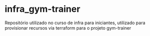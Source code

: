 # infra_gym-trainer
Repositório utilizado no curso de infra para iniciantes, utilizado para provisionar recursos via terraform para o projeto gym-trainer
